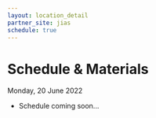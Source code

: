 ```yaml
---
layout: location_detail
partner_site: jias
schedule: true
---
```


# Schedule & Materials
Monday, 20 June 2022
- Schedule coming soon...
